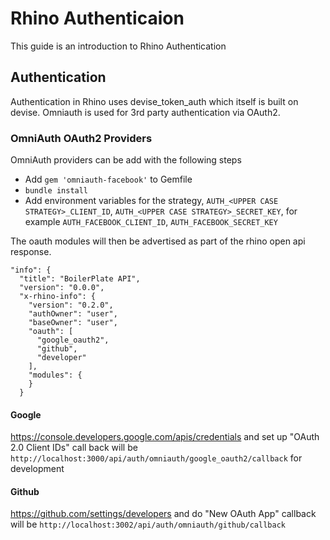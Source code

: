 # Rhino Authenticaion

This guide is an introduction to Rhino Authentication

## Authentication

Authentication in Rhino uses devise_token_auth which itself is built on devise. Omniauth is used for 3rd party authentication via OAuth2.

### OmniAuth OAuth2 Providers

OmniAuth providers can be add with the following steps

- Add `gem 'omniauth-facebook'` to Gemfile
- `bundle install`
- Add environment variables for the strategy, `AUTH_<UPPER CASE STRATEGY>_CLIENT_ID`, `AUTH_<UPPER CASE STRATEGY>_SECRET_KEY`, for example
  `AUTH_FACEBOOK_CLIENT_ID`, `AUTH_FACEBOOK_SECRET_KEY`

The oauth modules will then be advertised as part of the rhino open api response.

```
"info": {
  "title": "BoilerPlate API",
  "version": "0.0.0",
  "x-rhino-info": {
    "version": "0.2.0",
    "authOwner": "user",
    "baseOwner": "user",
    "oauth": [
      "google_oauth2",
      "github",
      "developer"
    ],
    "modules": {
    }
  }
```

#### Google

https://console.developers.google.com/apis/credentials and set up "OAuth 2.0 Client IDs" call back will be `http://localhost:3000/api/auth/omniauth/google_oauth2/callback` for development

#### Github

https://github.com/settings/developers and do "New OAuth App" callback will be `http://localhost:3002/api/auth/omniauth/github/callback`
